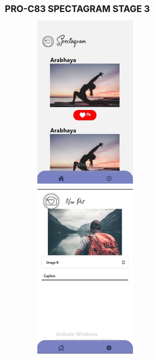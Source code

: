 # PRO-C83 SPECTAGRAM STAGE 3
<p align="center">
  <img src="https://github.com/Arabhya07092007/Spectagram-stage-3-/blob/main/img%201.jpg?raw=true" width="300" title="Stellar home screen">
</p>
<p align="center">
  <img src="https://github.com/Arabhya07092007/Spectagram-stage-3-/blob/main/img%202.jpg?raw=true" width="300" title="Stellar home screen">
</p>

